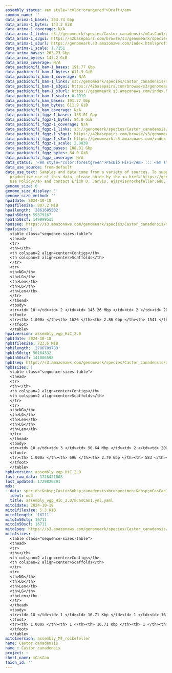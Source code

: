 ```yaml
---
assembly_status: <em style="color:orangered">Draft</em>
common_name: ''
data_arima-1_bases: 263.73 Gbp
data_arima-1_bytes: 143.2 GiB
data_arima-1_coverage: N/A
data_arima-1_links: s3://genomeark/species/Castor_canadensis/mCasCan1/genomic_data/arima/<br>
data_arima-1_s3gui: https://42basepairs.com/browse/s3/genomeark/species/Castor_canadensis/mCasCan1/genomic_data/arima/
data_arima-1_s3url: https://genomeark.s3.amazonaws.com/index.html?prefix=species/Castor_canadensis/mCasCan1/genomic_data/arima/
data_arima-1_scale: 1.7151
data_arima_bases: 263.73 Gbp
data_arima_bytes: 143.2 GiB
data_arima_coverage: N/A
data_pacbiohifi_bam-1_bases: 191.77 Gbp
data_pacbiohifi_bam-1_bytes: 611.9 GiB
data_pacbiohifi_bam-1_coverage: N/A
data_pacbiohifi_bam-1_links: s3://genomeark/species/Castor_canadensis/mCasCan1/genomic_data/pacbio_hifi/<br>
data_pacbiohifi_bam-1_s3gui: https://42basepairs.com/browse/s3/genomeark/species/Castor_canadensis/mCasCan1/genomic_data/pacbio_hifi/
data_pacbiohifi_bam-1_s3url: https://genomeark.s3.amazonaws.com/index.html?prefix=species/Castor_canadensis/mCasCan1/genomic_data/pacbio_hifi/
data_pacbiohifi_bam-1_scale: 0.2919
data_pacbiohifi_bam_bases: 191.77 Gbp
data_pacbiohifi_bam_bytes: 611.9 GiB
data_pacbiohifi_bam_coverage: N/A
data_pacbiohifi_fqgz-1_bases: 188.01 Gbp
data_pacbiohifi_fqgz-1_bytes: 84.0 GiB
data_pacbiohifi_fqgz-1_coverage: N/A
data_pacbiohifi_fqgz-1_links: s3://genomeark/species/Castor_canadensis/mCasCan1/genomic_data/pacbio_hifi/<br>
data_pacbiohifi_fqgz-1_s3gui: https://42basepairs.com/browse/s3/genomeark/species/Castor_canadensis/mCasCan1/genomic_data/pacbio_hifi/
data_pacbiohifi_fqgz-1_s3url: https://genomeark.s3.amazonaws.com/index.html?prefix=species/Castor_canadensis/mCasCan1/genomic_data/pacbio_hifi/
data_pacbiohifi_fqgz-1_scale: 2.0839
data_pacbiohifi_fqgz_bases: 188.01 Gbp
data_pacbiohifi_fqgz_bytes: 84.0 GiB
data_pacbiohifi_fqgz_coverage: N/A
data_status: '<em style="color:forestgreen">PacBio HiFi</em> ::: <em style="color:forestgreen">Arima</em>'
data_use_source: from-default
data_use_text: Samples and data come from a variety of sources. To support fair and
  productive use of this data, please abide by the <a href="https://genome10k.soe.ucsc.edu/data-use-policies/">Data
  Use Policy</a> and contact Erich D. Jarvis, ejarvis@rockefeller.edu, with any questions.
genome_size: 0
genome_size_display: ''
genome_size_method: ''
hpa1date: 2024-10-18
hpa1filesize: 807.2 MiB
hpa1length: '2861685502'
hpa1n50ctg: 59379167
hpa1n50scf: 149999513
hpa1seq: https://s3.amazonaws.com/genomeark/species/Castor_canadensis/mCasCan1/assembly_vgp_HiC_2.0/mCasCan1.HiC.hap1.20241018.fasta.gz
hpa1sizes: |
  <table class="sequence-sizes-table">
  <thead>
  <tr>
  <th></th>
  <th colspan=2 align=center>Contigs</th>
  <th colspan=2 align=center>Scaffolds</th>
  </tr>
  <tr>
  <th>NG</th>
  <th>LG</th>
  <th>Len</th>
  <th>LG</th>
  <th>Len</th>
  </tr>
  </thead>
  <tbody>
  <tr><td> 10 </td><td> 2 </td><td> 145.26 Mbp </td><td> 2 </td><td> 202.87 Mbp </td></tr><tr><td> 20 </td><td> 5 </td><td> 87.07 Mbp </td><td> 3 </td><td> 199.59 Mbp </td></tr><tr><td> 30 </td><td> 8 </td><td> 83.85 Mbp </td><td> 5 </td><td> 182.35 Mbp </td></tr><tr><td> 40 </td><td> 12 </td><td> 77.02 Mbp </td><td> 6 </td><td> 175.33 Mbp </td></tr><tr style="background-color:#cccccc;"><td> 50 </td><td> 16 </td><td style="background-color:#88ff88;"> 59.38 Mbp </td><td> 8 </td><td style="background-color:#88ff88;"> 150.00 Mbp </td></tr><tr><td> 60 </td><td> 21 </td><td> 51.05 Mbp </td><td> 10 </td><td> 139.94 Mbp </td></tr><tr><td> 70 </td><td> 29 </td><td> 29.09 Mbp </td><td> 12 </td><td> 130.40 Mbp </td></tr><tr><td> 80 </td><td> 40 </td><td> 23.25 Mbp </td><td> 15 </td><td> 97.60 Mbp </td></tr><tr><td> 90 </td><td> 60 </td><td> 8.94 Mbp </td><td> 19 </td><td> 59.58 Mbp </td></tr><tr><td> 100 </td><td> 1626 </td><td> 11.45 Kbp </td><td> 1541 </td><td> 11.45 Kbp </td></tr></tbody>
  <tfoot>
  <tr><th> 1.000x </th><th> 1626 </th><th> 2.86 Gbp </th><th> 1541 </th><th> 2.86 Gbp </th></tr>
  </tfoot>
  </table>
hpa1version: assembly_vgp_HiC_2.0
hpb1date: 2024-10-18
hpb1filesize: 723.6 MiB
hpb1length: '2786709789'
hpb1n50ctg: 50164332
hpb1n50scf: 141006598
hpb1seq: https://s3.amazonaws.com/genomeark/species/Castor_canadensis/mCasCan1/assembly_vgp_HiC_2.0/mCasCan1.HiC.hap2.20241018.fasta.gz
hpb1sizes: |
  <table class="sequence-sizes-table">
  <thead>
  <tr>
  <th></th>
  <th colspan=2 align=center>Contigs</th>
  <th colspan=2 align=center>Scaffolds</th>
  </tr>
  <tr>
  <th>NG</th>
  <th>LG</th>
  <th>Len</th>
  <th>LG</th>
  <th>Len</th>
  </tr>
  </thead>
  <tbody>
  <tr><td> 10 </td><td> 3 </td><td> 96.64 Mbp </td><td> 2 </td><td> 200.42 Mbp </td></tr><tr><td> 20 </td><td> 6 </td><td> 87.98 Mbp </td><td> 3 </td><td> 185.83 Mbp </td></tr><tr><td> 30 </td><td> 10 </td><td> 71.85 Mbp </td><td> 5 </td><td> 170.01 Mbp </td></tr><tr><td> 40 </td><td> 14 </td><td> 57.20 Mbp </td><td> 7 </td><td> 150.60 Mbp </td></tr><tr style="background-color:#cccccc;"><td> 50 </td><td> 19 </td><td style="background-color:#88ff88;"> 50.16 Mbp </td><td> 8 </td><td style="background-color:#88ff88;"> 141.01 Mbp </td></tr><tr><td> 60 </td><td> 25 </td><td> 43.01 Mbp </td><td> 10 </td><td> 138.05 Mbp </td></tr><tr><td> 70 </td><td> 34 </td><td> 26.59 Mbp </td><td> 13 </td><td> 100.57 Mbp </td></tr><tr><td> 80 </td><td> 46 </td><td> 17.80 Mbp </td><td> 16 </td><td> 90.05 Mbp </td></tr><tr><td> 90 </td><td> 67 </td><td> 7.64 Mbp </td><td> 19 </td><td> 61.31 Mbp </td></tr><tr><td> 100 </td><td> 696 </td><td> 15.89 Kbp </td><td> 583 </td><td> 15.89 Kbp </td></tr></tbody>
  <tfoot>
  <tr><th> 1.000x </th><th> 696 </th><th> 2.79 Gbp </th><th> 583 </th><th> 2.79 Gbp </th></tr>
  </tfoot>
  </table>
hpb1version: assembly_vgp_HiC_2.0
last_raw_data: 1728421003
last_updated: 1729826591
mds:
- data: species:&nbsp;Castor&nbsp;canadensis<br>specimen:&nbsp;mCasCan1<br>projects:&nbsp;<br>&nbsp;&nbsp;-&nbsp;vgp<br>assembled_by_group:&nbsp;Rockefeller<br>data_location:&nbsp;S3<br>release_to:&nbsp;S3<br>combine_for_curation:&nbsp;true<br>hap1:&nbsp;s3://genomeark/species/Castor_canadensis/mCasCan1/assembly_vgp_HiC_2.0/evaluation/mCasCan1.HiC.hap1.20241018.fasta.gz<br>hap2:&nbsp;s3://genomeark/species/Castor_canadensis/mCasCan1/assembly_vgp_HiC_2.0/evaluation/mCasCan1.HiC.hap2.20241018.fasta.gz<br>pretext_hap1:&nbsp;s3://genomeark/species/Castor_canadensis/mCasCan1/assembly_vgp_HiC_2.0/evaluation/hap1/pretext/mCasCan1_hap1__s1_heatmap.pretext<br>pretext_hap2:&nbsp;s3://genomeark/species/Castor_canadensis/mCasCan1/assembly_vgp_HiC_2.0/evaluation/hap2/pretext/mCasCan1_hap2__s2_heatmap.pretext<br>kmer_spectra_img:&nbsp;s3://genomeark/species/Castor_canadensis/mCasCan1/assembly_vgp_HiC_2.0/evaluation/merqury/mCasCan1_png<br>pacbio_read_dir:&nbsp;s3://genomeark/species/Castor_canadensis/mCasCan1/genomic_data/pacbio_hifi/<br>pacbio_read_type:&nbsp;hifi<br>hic_read_dir:&nbsp;s3://genomeark/species/Castor_canadensis/mCasCan1/genomic_data/arima/<br>mito:&nbsp;s3://genomeark/species/species/Castor_canadensis/mCasCan1/assembly_MT_rockefeller/mCasCan1.MT.20241018.fasta.gz<br>pipeline:&nbsp;<br>&nbsp;&nbsp;-&nbsp;hifiasm&nbsp;(0.19.8+galaxy0)<br>&nbsp;&nbsp;-&nbsp;yahs&nbsp;(1.2a.2+galaxy1)<br>notes:&nbsp;This&nbsp;was&nbsp;a&nbsp;Hifiasm-HiC&nbsp;assembly&nbsp;of&nbsp;mCasCan1,&nbsp;resulting&nbsp;in&nbsp;two&nbsp;complete&nbsp;haplotypes.&nbsp;HiC&nbsp;scaffolding&nbsp;was&nbsp;performed&nbsp;with&nbsp;YaHS.&nbsp;The&nbsp;HiC&nbsp;prep&nbsp;kit&nbsp;used&nbsp;was&nbsp;Arima&nbsp;library&nbsp;prep.&nbsp;The&nbsp;HiC&nbsp;reads&nbsp;needed&nbsp;to&nbsp;have&nbsp;5&nbsp;bp&nbsp;trimmed&nbsp;from&nbsp;the&nbsp;5'&nbsp;end&nbsp;due&nbsp;to&nbsp;adapter&nbsp;left&nbsp;over&nbsp;from&nbsp;the&nbsp;Arima&nbsp;library&nbsp;prep&nbsp;kit.&nbsp;This&nbsp;is&nbsp;a&nbsp;VGP&nbsp;Phase&nbsp;1&nbsp;species&nbsp;we&nbsp;are&nbsp;submitting&nbsp;for&nbsp;dual&nbsp;curation.<br>
  ident: md4
  title: assembly_vgp_HiC_2.0/mCasCan1.yml.yaml
mito1date: 2024-10-18
mito1filesize: 5.3 KiB
mito1length: '16711'
mito1n50ctg: 16711
mito1n50scf: 16711
mito1seq: https://s3.amazonaws.com/genomeark/species/Castor_canadensis/mCasCan1/assembly_MT_rockefeller/mCasCan1.MT.20241018.fasta.gz
mito1sizes: |
  <table class="sequence-sizes-table">
  <thead>
  <tr>
  <th></th>
  <th colspan=2 align=center>Contigs</th>
  <th colspan=2 align=center>Scaffolds</th>
  </tr>
  <tr>
  <th>NG</th>
  <th>LG</th>
  <th>Len</th>
  <th>LG</th>
  <th>Len</th>
  </tr>
  </thead>
  <tbody>
  <tr><td> 10 </td><td> 1 </td><td> 16.71 Kbp </td><td> 1 </td><td> 16.71 Kbp </td></tr><tr><td> 20 </td><td> 1 </td><td> 16.71 Kbp </td><td> 1 </td><td> 16.71 Kbp </td></tr><tr><td> 30 </td><td> 1 </td><td> 16.71 Kbp </td><td> 1 </td><td> 16.71 Kbp </td></tr><tr><td> 40 </td><td> 1 </td><td> 16.71 Kbp </td><td> 1 </td><td> 16.71 Kbp </td></tr><tr style="background-color:#cccccc;"><td> 50 </td><td> 1 </td><td style="background-color:#ff8888;"> 16.71 Kbp </td><td> 1 </td><td style="background-color:#ff8888;"> 16.71 Kbp </td></tr><tr><td> 60 </td><td> 1 </td><td> 16.71 Kbp </td><td> 1 </td><td> 16.71 Kbp </td></tr><tr><td> 70 </td><td> 1 </td><td> 16.71 Kbp </td><td> 1 </td><td> 16.71 Kbp </td></tr><tr><td> 80 </td><td> 1 </td><td> 16.71 Kbp </td><td> 1 </td><td> 16.71 Kbp </td></tr><tr><td> 90 </td><td> 1 </td><td> 16.71 Kbp </td><td> 1 </td><td> 16.71 Kbp </td></tr><tr><td> 100 </td><td> 1 </td><td> 16.71 Kbp </td><td> 1 </td><td> 16.71 Kbp </td></tr></tbody>
  <tfoot>
  <tr><th> 1.000x </th><th> 1 </th><th> 16.71 Kbp </th><th> 1 </th><th> 16.71 Kbp </th></tr>
  </tfoot>
  </table>
mito1version: assembly_MT_rockefeller
name: Castor canadensis
name_: Castor_canadensis
project: ~
short_name: mCasCan
taxon_id: ''
---
```

